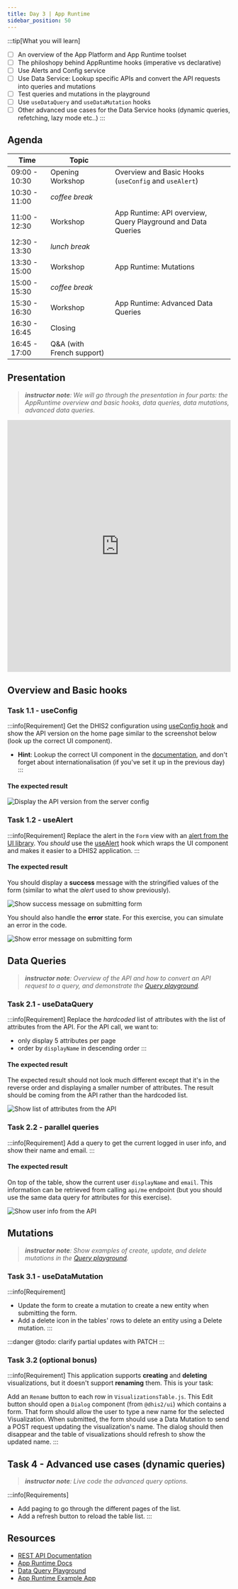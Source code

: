 ```yaml
---
title: Day 3 | App Runtime
sidebar_position: 50
---
```


:::tip[What you will learn]
- [ ] An overview of the App Platform and App Runtime toolset
- [ ] The philoshopy behind AppRuntime hooks (imperative vs declarative)
- [ ] Use Alerts and Config service
- [ ] Use Data Service: Lookup specific APIs and convert the API requests into queries and mutations
- [ ] Test queries and mutations in the playground
- [ ] Use `useDataQuery` and `useDataMutation` hooks
- [ ] Other advanced use cases for the Data Service hooks (dynamic queries, refetching, lazy mode etc..)
:::

## Agenda
| Time | Topic | |
| --- | --- | --- |
| 09:00 - 10:30 | Opening Workshop | Overview and Basic Hooks (`useConfig` and `useAlert`) |
| 10:30 - 11:00 | _coffee break_ | |
| 11:00 - 12:30 | Workshop | App Runtime: API overview, Query Playground and Data Queries |
| 12:30 - 13:30 | _lunch break_ | |
| 13:30 - 15:00 | Workshop | App Runtime: Mutations |
| 15:00 - 15:30 | _coffee break_ | |
| 15:30 - 16:30 | Workshop | App Runtime: Advanced Data Queries |
| 16:30 - 16:45 | Closing | |
| 16:45 - 17:00 | Q&A (with French support) | |

## Presentation

> _**instructor note**: We will go through the presentation in four parts: the AppRuntime overview and basic hooks, data queries, data mutations, advanced data queries._

<iframe src="https://docs.google.com/presentation/d/e/2PACX-1vSdtSEOUIBoql2XTrjEQPndvb6BAjnqcGiqhk841tZRivnTMNpn0PSFUEMElj1TK83hNsgGe811Qgjw/embed?start=false&loop=false&delayms=3000" frameborder="0" width="100%" height="569" allowfullscreen="true" mozallowfullscreen="true" webkitallowfullscreen="true"></iframe>


## Overview and Basic hooks


### Task 1.1 - useConfig
:::info[Requirement]
Get the DHIS2 configuration using [useConfig hook](https://developers.dhis2.org/docs/app-runtime/hooks/useConfig) and show the API version on the home page similar to the screenshot below (look up the correct UI component).

- **Hint**: Lookup the correct UI component in the [documentation](https://ui.dhis2.nu/), and don't forget about internationalisation (if you've set it up in the previous day)
::: 

#### The expected result
![Display the API version from the server config](../assets/appruntime-workshop/task-useconfig.png)


### Task 1.2 - useAlert
:::info[Requirement]
Replace the alert in the `Form` view with an [alert from the UI library](https://ui.dhis2.nu/components/alertbar). You _should_ use the [useAlert](https://developers.dhis2.org/docs/app-runtime/hooks/useAlert) hook which wraps the UI component and makes it easier to a DHIS2 application.
::: 

#### The expected result
You should display a **success** message with the stringified values of the form (similar to what the _alert_ used to show previously).

![Show success message on submitting form](../assets/appruntime-workshop/task-alert.png)

You should also handle the **error** state. For this exercise, you can simulate an error in the code.

![Show error message on submitting form](../assets/appruntime-workshop/task-alert-error.png)


## Data Queries

> _**instructor note**:  Overview of the API and how to convert an API request to a query, and demonstrate the [Query playground](https://runtime.dhis2.nu/playground/)._

### Task 2.1 - useDataQuery

:::info[Requirement]
Replace the _hardcoded_ list of attributes with the list of attributes from the API. For the API call, we want to:
- only display 5 attributes per page
- order by `displayName` in descending order
:::

#### The expected result
The expected result should not look much different except that it's in the reverse order and displaying a smaller number of attributes. The result should be coming from the API rather than the hardcoded list.

![Show list of attributes from the API](../assets/appruntime-workshop/task-use-data-query.png)


### Task 2.2 - parallel queries


:::info[Requirement]
Add a query to get the current logged in user info, and show their name and email. 
:::

#### The expected result
On top of the table, show the current user `displayName` and `email`. This information can be retrieved from calling `api/me` endpoint (but you should use the same data query for attributes for this exercise).

![Show user info from the API](../assets/appruntime-workshop/task-user-info.png)


## Mutations

> _**instructor note**:  Show examples of create, update, and delete mutations in the [Query playground](https://runtime.dhis2.nu/playground/)._


### Task 3.1 - useDataMutation

:::info[Requirement]
- Update the form to create a mutation to create a new entity when submitting the form.
- Add a delete icon in the tables' rows to delete an entity using a Delete mutation.
:::

:::danger
@todo: clarify partial updates with PATCH
:::


### Task 3.2 (optional bonus)

:::info[Requirement]
This application supports **creating** and **deleting** visualizations, but it doesn't support **renaming** them.  This is your task:

Add an `Rename` button to each row in `VisualizationsTable.js`.  This Edit button should open a `Dialog` component (from `@dhis2/ui`) which contains a form.  That form should allow the user to type a new name for the selected Visualization.  When submitted, the form should use a Data Mutation to send a POST request updating the visualization's name.  The dialog should then disappear and the table of visualizations should refresh to show the updated name.
:::


## Task 4 - Advanced use cases (dynamic queries)

> _**instructor note**:  Live code the advanced query options._


:::info[Requirements]
- Add paging to go through the different pages of the list.
- Add a refresh button to reload the table list.
:::


## Resources

- [REST API Documentation](https://docs.dhis2.org/en/develop/using-the-api/dhis-core-version-master/introduction.html)
- [App Runtime Docs](https://developers.dhis2.org/docs/app-runtime/getting-started/)
- [Data Query Playground](https://runtime.dhis2.nu/playground)
- [App Runtime Example App](https://github.com/dhis2/app-runtime/tree/master/examples/cra)